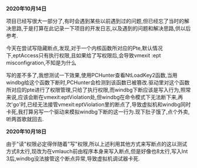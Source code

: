 __2020年10月14日__

项目已经写很大一部分了,有时会遇到某些以前遇到过的问题,但已经忘了当时的解决思路,于是打算在此记录一下项目的开发日志,以及遇到的问题和解决思路,供以后参考.

今天在尝试写隐藏断点,发现,对于一个内核函数所对应的Pte,默认情况下,eptAccess只有执行权限,且如果给了写权限后,会导致vmexit :ept misconfigration,不知是为什么

写的差不多了,我想测试一下效果,使用PCHunter查看NtLoadKey2函数,当用windbg给这个函数下断时,PCHunter会检测到该函数已被篡改.驱动里对这个函数所对应的pte进行了权限管理,只给了执行权限,而windbg下断应该是写入行为,照常来说,应该会断在vmexit:eptViolation处,但windbg在命令模式下无法断下来,再次'go'时,已经无法接管vmexit:eptViolation里的断点了,导致虚拟机和windbg同时卡死,我打算另写一个驱动来模拟windbg下断的这一行为.现下肚子饿了,点个外卖,听两首歌就回去.

__2020年10月18日__

由于"读"权限必定得伴随着"写"权限,所以上述利用其他方式来写断点的这以测试方式8太行,现改为在vmlauch前由程序本身来写入断点,但是好像也8太行,写入Int 3后,windbg没法接管这个断点异常,导致虚拟机调试器卡死.

